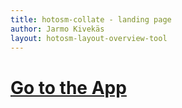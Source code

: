 ```yaml
---
title: hotosm-collate - landing page
author: Jarmo Kivekäs
layout: hotosm-layout-overview-tool
---
```




# [Go to the App](./app)

